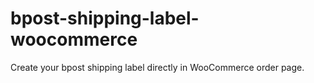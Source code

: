 # bpost-shipping-label-woocommerce
Create your bpost shipping label directly in WooCommerce order page.
